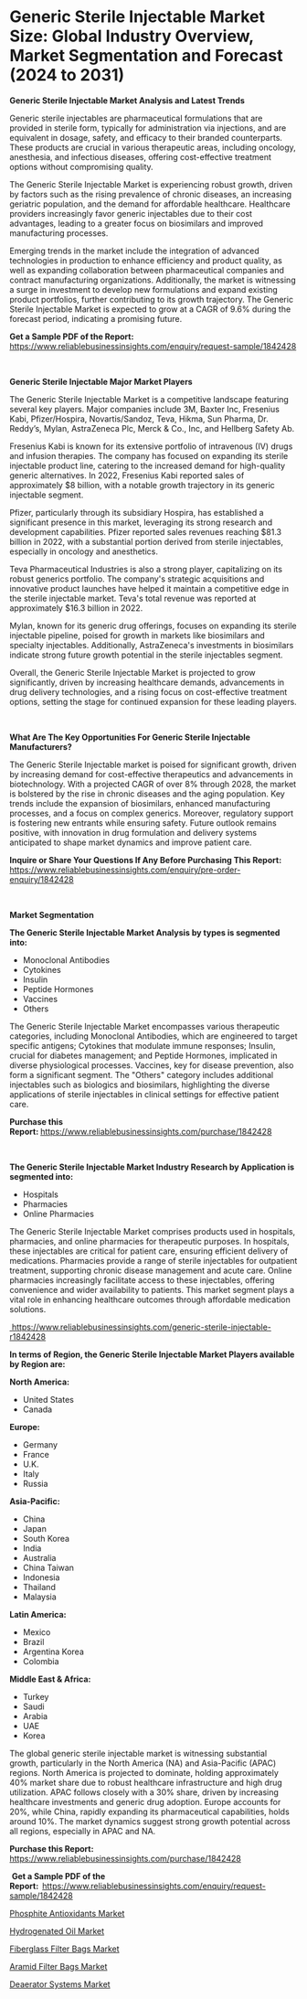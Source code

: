 <p><h1>Generic Sterile Injectable Market Size: Global Industry Overview, Market Segmentation and Forecast (2024 to 2031)</h1></p><p><strong>Generic Sterile Injectable Market Analysis and Latest Trends</strong></p>
<p><p>Generic sterile injectables are pharmaceutical formulations that are provided in sterile form, typically for administration via injections, and are equivalent in dosage, safety, and efficacy to their branded counterparts. These products are crucial in various therapeutic areas, including oncology, anesthesia, and infectious diseases, offering cost-effective treatment options without compromising quality.</p><p>The Generic Sterile Injectable Market is experiencing robust growth, driven by factors such as the rising prevalence of chronic diseases, an increasing geriatric population, and the demand for affordable healthcare. Healthcare providers increasingly favor generic injectables due to their cost advantages, leading to a greater focus on biosimilars and improved manufacturing processes.</p><p>Emerging trends in the market include the integration of advanced technologies in production to enhance efficiency and product quality, as well as expanding collaboration between pharmaceutical companies and contract manufacturing organizations. Additionally, the market is witnessing a surge in investment to develop new formulations and expand existing product portfolios, further contributing to its growth trajectory. The Generic Sterile Injectable Market is expected to grow at a CAGR of 9.6% during the forecast period, indicating a promising future.</p></p>
<p><strong>Get a Sample PDF of the Report:&nbsp;</strong> <a href="https://www.reliablebusinessinsights.com/enquiry/request-sample/1842428?utm_campaign=1470&utm_medium=2&utm_source=Github&utm_content=ia&utm_term=16102024&utm_id=generic-sterile-injectable">https://www.reliablebusinessinsights.com/enquiry/request-sample/1842428</a></p>
<p>&nbsp;</p>
<p><strong>Generic Sterile Injectable Major Market Players</strong></p>
<p><p>The Generic Sterile Injectable Market is a competitive landscape featuring several key players. Major companies include 3M, Baxter Inc, Fresenius Kabi, Pfizer/Hospira, Novartis/Sandoz, Teva, Hikma, Sun Pharma, Dr. Reddy’s, Mylan, AstraZeneca Plc, Merck & Co., Inc, and Hellberg Safety Ab. </p><p>Fresenius Kabi is known for its extensive portfolio of intravenous (IV) drugs and infusion therapies. The company has focused on expanding its sterile injectable product line, catering to the increased demand for high-quality generic alternatives. In 2022, Fresenius Kabi reported sales of approximately $8 billion, with a notable growth trajectory in its generic injectable segment.</p><p>Pfizer, particularly through its subsidiary Hospira, has established a significant presence in this market, leveraging its strong research and development capabilities. Pfizer reported sales revenues reaching $81.3 billion in 2022, with a substantial portion derived from sterile injectables, especially in oncology and anesthetics.</p><p>Teva Pharmaceutical Industries is also a strong player, capitalizing on its robust generics portfolio. The company's strategic acquisitions and innovative product launches have helped it maintain a competitive edge in the sterile injectable market. Teva's total revenue was reported at approximately $16.3 billion in 2022.</p><p>Mylan, known for its generic drug offerings, focuses on expanding its sterile injectable pipeline, poised for growth in markets like biosimilars and specialty injectables. Additionally, AstraZeneca's investments in biosimilars indicate strong future growth potential in the sterile injectables segment.</p><p>Overall, the Generic Sterile Injectable Market is projected to grow significantly, driven by increasing healthcare demands, advancements in drug delivery technologies, and a rising focus on cost-effective treatment options, setting the stage for continued expansion for these leading players.</p></p>
<p>&nbsp;</p>
<p><strong>What Are The Key Opportunities For Generic Sterile Injectable Manufacturers?</strong></p>
<p><p>The Generic Sterile Injectable market is poised for significant growth, driven by increasing demand for cost-effective therapeutics and advancements in biotechnology. With a projected CAGR of over 8% through 2028, the market is bolstered by the rise in chronic diseases and the aging population. Key trends include the expansion of biosimilars, enhanced manufacturing processes, and a focus on complex generics. Moreover, regulatory support is fostering new entrants while ensuring safety. Future outlook remains positive, with innovation in drug formulation and delivery systems anticipated to shape market dynamics and improve patient care.</p></p>
<p><strong>Inquire or Share Your Questions If Any Before Purchasing This Report:</strong> <a href="https://www.reliablebusinessinsights.com/enquiry/pre-order-enquiry/1842428?utm_campaign=1470&utm_medium=2&utm_source=Github&utm_content=ia&utm_term=16102024&utm_id=generic-sterile-injectable">https://www.reliablebusinessinsights.com/enquiry/pre-order-enquiry/1842428</a></p>
<p>&nbsp;</p>
<p><strong>Market Segmentation</strong></p>
<p><strong>The Generic Sterile Injectable Market Analysis by types is segmented into:</strong></p>
<p><ul><li>Monoclonal Antibodies</li><li>Cytokines</li><li>Insulin</li><li>Peptide Hormones</li><li>Vaccines</li><li>Others</li></ul></p>
<p><p>The Generic Sterile Injectable Market encompasses various therapeutic categories, including Monoclonal Antibodies, which are engineered to target specific antigens; Cytokines that modulate immune responses; Insulin, crucial for diabetes management; and Peptide Hormones, implicated in diverse physiological processes. Vaccines, key for disease prevention, also form a significant segment. The "Others" category includes additional injectables such as biologics and biosimilars, highlighting the diverse applications of sterile injectables in clinical settings for effective patient care.</p></p>
<p><strong>Purchase this Report:&nbsp;</strong><a href="https://www.reliablebusinessinsights.com/purchase/1842428?utm_campaign=1470&utm_medium=2&utm_source=Github&utm_content=ia&utm_term=16102024&utm_id=generic-sterile-injectable">https://www.reliablebusinessinsights.com/purchase/1842428</a></p>
<p>&nbsp;</p>
<p><strong>The Generic Sterile Injectable Market Industry Research by Application is segmented into:</strong></p>
<p><ul><li>Hospitals</li><li>Pharmacies</li><li>Online Pharmacies</li></ul></p>
<p><p>The Generic Sterile Injectable Market comprises products used in hospitals, pharmacies, and online pharmacies for therapeutic purposes. In hospitals, these injectables are critical for patient care, ensuring efficient delivery of medications. Pharmacies provide a range of sterile injectables for outpatient treatment, supporting chronic disease management and acute care. Online pharmacies increasingly facilitate access to these injectables, offering convenience and wider availability to patients. This market segment plays a vital role in enhancing healthcare outcomes through affordable medication solutions.</p></p>
<p><a href="https://www.reliablebusinessinsights.com/generic-sterile-injectable-r1842428?utm_campaign=1470&utm_medium=2&utm_source=Github&utm_content=ia&utm_term=16102024&utm_id=generic-sterile-injectable">&nbsp;https://www.reliablebusinessinsights.com/generic-sterile-injectable-r1842428</a></p>
<p><strong>In terms of Region, the Generic Sterile Injectable Market Players available by Region are:</strong></p>
<p>
    <p> <strong> North America: </strong>
        <ul>
            <li>United States</li>
            <li>Canada</li>
        </ul>
        </p> 
    <p> <strong> Europe: </strong>
        <ul>
            <li>Germany</li>
            <li>France</li>
            <li>U.K.</li>
            <li>Italy</li>
            <li>Russia</li>
        </ul>
        </p> 
    <p> <strong> Asia-Pacific: </strong>
        <ul>
            <li>China</li>
            <li>Japan</li>
            <li>South Korea</li>
            <li>India</li>
            <li>Australia</li>
            <li>China Taiwan</li>
            <li>Indonesia</li>
            <li>Thailand</li>
            <li>Malaysia</li>
        </ul>
        </p> 
    <p> <strong> Latin America: </strong>
        <ul>
            <li>Mexico</li>
            <li>Brazil</li>
            <li>Argentina Korea</li>
            <li>Colombia</li>
        </ul>
        </p> 
    <p> <strong> Middle East & Africa: </strong>
        <ul>
            <li>Turkey</li>
            <li>Saudi</li>
            <li>Arabia</li>
            <li>UAE</li>
            <li>Korea</li>
        </ul>
    </p>
    </p>
<p><p>The global generic sterile injectable market is witnessing substantial growth, particularly in the North America (NA) and Asia-Pacific (APAC) regions. North America is projected to dominate, holding approximately 40% market share due to robust healthcare infrastructure and high drug utilization. APAC follows closely with a 30% share, driven by increasing healthcare investments and generic drug adoption. Europe accounts for 20%, while China, rapidly expanding its pharmaceutical capabilities, holds around 10%. The market dynamics suggest strong growth potential across all regions, especially in APAC and NA.</p></p>
<p><strong>Purchase this Report: </strong><a href="https://www.reliablebusinessinsights.com/purchase/1842428?utm_campaign=1470&utm_medium=2&utm_source=Github&utm_content=ia&utm_term=16102024&utm_id=generic-sterile-injectable">https://www.reliablebusinessinsights.com/purchase/1842428</a></p>
<p>&nbsp;<strong>Get a Sample PDF of the Report:&nbsp;&nbsp;</strong><a href="https://www.reliablebusinessinsights.com/enquiry/request-sample/1842428?utm_campaign=1470&utm_medium=2&utm_source=Github&utm_content=ia&utm_term=16102024&utm_id=generic-sterile-injectable">https://www.reliablebusinessinsights.com/enquiry/request-sample/1842428</a></p>
<p><strong></strong></p>
<p><p><a href="https://www.linkedin.com/pulse/phosphite-antioxidants-market-outlook-current-assessment-3xx5e?utm_campaign=1470&utm_medium=2&utm_source=Github&utm_content=ia&utm_term=16102024&utm_id=generic-sterile-injectable">Phosphite Antioxidants Market</a></p><p><a href="https://www.linkedin.com/pulse/decoding-hydrogenated-oil-industry-dynamics-strategic-imperatives-nnzke?utm_campaign=1470&utm_medium=2&utm_source=Github&utm_content=ia&utm_term=16102024&utm_id=generic-sterile-injectable">Hydrogenated Oil Market</a></p><p><a href="https://www.linkedin.com/pulse/strategic-roadmap-success-global-fiberglass-filter-bags-market-3znle?utm_campaign=1470&utm_medium=2&utm_source=Github&utm_content=ia&utm_term=16102024&utm_id=generic-sterile-injectable">Fiberglass Filter Bags Market</a></p><p><a href="https://www.linkedin.com/pulse/emerging-trends-aramid-filter-bags-market-detailed-overview-z1r0e?utm_campaign=1470&utm_medium=2&utm_source=Github&utm_content=ia&utm_term=16102024&utm_id=generic-sterile-injectable">Aramid Filter Bags Market</a></p><p><a href="https://github.com/joannesouthgate/Market-Research-Report-List-5/blob/main/deaerator-systems-market.md?utm_campaign=1470&utm_medium=2&utm_source=Github&utm_content=ia&utm_term=16102024&utm_id=generic-sterile-injectable">Deaerator Systems Market</a></p></p>
